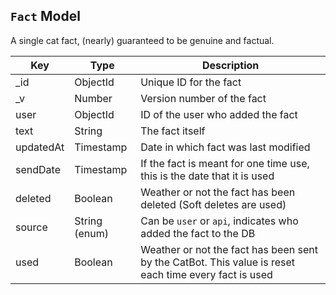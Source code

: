 ## `Fact` Model

A single cat fact, (nearly) guaranteed to be genuine and factual.

| Key       | Type          | Description |
| --------- | ------------- | ----------- |
| _id       | ObjectId      | Unique ID for the fact |
| _v        | Number        | Version number of the fact |
| user      | ObjectId      | ID of the user who added the fact |
| text      | String        | The fact itself |
| updatedAt | Timestamp     | Date in which fact was last modified |
| sendDate  | Timestamp     | If the fact is meant for one time use, this is the date that it is used |
| deleted   | Boolean       | Weather or not the fact has been deleted (Soft deletes are used) |
| source    | String (enum) | Can be `user` or `api`, indicates who added the fact to the DB |
| used      | Boolean       | Weather or not the fact has been sent by the CatBot. This value is reset each time every fact is used |